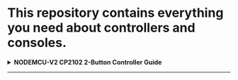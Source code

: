 # This repository contains everything you need about controllers and consoles.

<details>
<summary><strong>NODEMCU-V2 CP2102 2-Button Controller Guide</strong></summary>

This part provides detailed instructions for setting up and using the **NODEMCU-V2 CP2102** controller. It includes how to manage the Micro SD card, connect the controller, use control buttons, and update files.

---

## 1. System Description

The control system includes the following components:

* **NODEMCU-V2 CP2102 controller**
* **Micro SD memory card**
* **Connectors** (type and quantity may vary depending on product)
* **Two physical control buttons** for switching lighting or visual effects
  
<em>Micro SD card</em>
![Box](images/MicroSDcard.jpg)

<em>An example of a connector from the possible</em>
![Box](images/Control_buttons.jpg)

<em>Control buttons</em>
![Box](images/connector.jpg)

---

## 2. Micro SD Card: Usage Instructions

### ➤ Inserting and Removing the Micro SD Card

To **remove** the card:

1. Gently **press the card inward** until you hear a click.
2. The card will partially eject and can be removed.

To **insert** the card:

1. Ensure the card is properly aligned.
2. Push it into the slot until it clicks into place.

> **Important:** Always handle the SD card gently. Insert/remove only when the controller is powered off.

<em>Inserting/Removing the Card</em>

![Box](images/Inserting_Removing.png)

---

### ➤ Accessing and Updating Files on the SD Card

After removing the card from the controller:

1. Insert it into a **card reader adapter**.
2. Connect the adapter to your **PC or laptop**.
3. The SD card will contain several important files.

![Box](images/insert_card.png)

![Box](images/micro.png)

####  Typical Files Found on the SD Card

* **Effect files:**  
  `S1.txt`, `S23.txt`, etc.  
  >  These must start with **"S"** — this is a required format for the controller to recognize them.

* **Configuration file:**  
  `config.txt`  
  > Used to set parameters like **brightness**, speed, etc.

* **Log file:**  
  `log.txt`  
  > Automatically created each time the controller starts.  
  This confirms that the controller is functioning correctly.

Example for adjusting brightness:
 1. Open config.txt and locate the line: led.brightness = XX%.
 2. Change XX% to your desired value (e.g., 100% for maximum brightness).
    
 Note: Higher brightness shortens the operational duration


### ➤ File Updates

To update or replace the effect or configuration files:

1. **Copy** the downloaded or updated `.txt` files to the SD card.
2. After copying, **safely eject** the SD card adapter from your PC or laptop.
3. **Remove** the SD card from the adapter.
4. **Insert** the card back into the controller until it clicks securely.

> This ensures that all file changes are saved correctly and the controller can read them on startup.

![Box](images/screen.png)

![Box](images/plug_in.jpg)

## 3. Connecting the Controller to the Device

Connect the controller's connectors to the corresponding connectors on the device. Make sure the plug type and pin count match exactly to avoid malfunction.

Supported connector types include:

* **JST SM 3-pin**
* **JST SM 4-pin**
* **GX 16 – 10-pin**
* **GX 16 – 8-pin**

### Connector Reference Images

<em>JST SM 3-pin</em>

![Box](images/JST_SM_3_pin.jpg)

<em>JST SM 4-pin</em>

![Box](images/JST_SM_4_pin.jpg)

<em>GX 16 – 8-pin</em>

![Box](images/GX_16_8_pin.jpg)

>  Ensure all connectors are **securely inserted** to prevent intermittent signal or power loss.

---

## 4. Using Control Buttons

The controller is equipped with **two control buttons**:

* One button cycles **effects forward**.
* The other button cycles **effects backward**.

> 📏 The length of the wires varies:
> * Standard length: **1 meter**
> * Compact version: **150 mm**

### ➤ Operation

* Pressing a button **once** changes the current effect by **one step** (either forward or backward depending on the button pressed).

![Box](images/demonstration.jpg)

</details>

---
   


